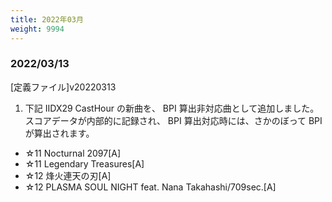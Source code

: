 ```yaml
---
title: 2022年03月
weight: 9994
---
```


### 2022/03/13

[定義ファイル]v20220313

1. 下記 IIDX29 CastHour の新曲を、 BPI 算出非対応曲として追加しました。  
   スコアデータが内部的に記録され、 BPI 算出対応時には、さかのぼって BPI が算出されます。

- ☆11 Nocturnal 2097[A]
- ☆11 Legendary Treasures[A]
- ☆12 烽火連天の刃[A]
- ☆12 PLASMA SOUL NIGHT feat. Nana Takahashi/709sec.[A]
